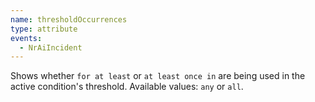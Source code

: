 ```yaml
---
name: thresholdOccurrences
type: attribute
events:
  - NrAiIncident
---
```


Shows whether `for at least` or `at least once in` are being used in the active condition's threshold. Available values: `any` or `all`. 